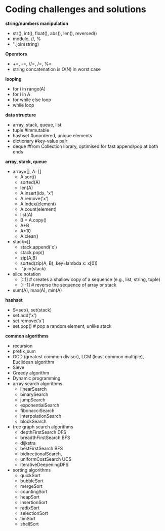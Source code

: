 Coding challenges and solutions
=====================================

**string/numbers manipulation**
- str(), int(), float(), abs(), len(), reversed()
- modulo, //, %
- ''.join(string)

**Operators** 
- +=, -=, //=, /=, %= 
- string concatenation is O(N) in worst case

**looping**
- for i in range(A)
- for i in A
- for while else loop
- while loop

**data structure**
- array, stack, queue, list
- tuple  #immutable
- hashset  #unordered, unique elements
- dictionary  #key-value pair
- deque  #from Collection library, optimised for fast append/pop at both ends

**array, stack, queue**
- array=[], A=[]
  - A.sort()
  - sorted(A)
  - len(A)
  - A.insert(idx, 'x')
  - A.remove('x')
  - A.index(element)
  - A.count(element)
  - list(A)
  - B = A.copy()
  - A+B
  - A*10
  - A.clear()
- stack=[]
  - stack.append('x')
  - stack.pop()
  - zip(A,B)
  - sorted(zip(A, B), key=lambda x: x[0])
  - ''.join(stack)
- slice notation
  - [::1]  # creates a shallow copy of a sequence (e.g., list, string, tuple)
  - [::-1]  # reverse the sequence of array or stack
- sum(A), max(A), min(A)

**hashset**
- S=set(), set(stack)
- set.add('x')
- set.remove('x')
- set.pop() # pop a random element, unlike stack

**common algorithms**
- recursion
- prefix_sum
- GCD (greatest common divisor), LCM (least common multiple), Euclidean algorithm
- Sieve
- Greedy algorithm
- Dynamic programming
- array search algorithms 
  - linearSearch
  - binarySearch
  - jumpSearch
  - exponentialSearch
  - fibonacciSearch
  - interpolationSearch
  - blockSearch
- tree graph search algorithms 
  - depthFirstSearch DFS
  - breadthFirstSearch BFS
  - dijkstra
  - bestFirstSearch BFS
  - bidirectionalSearch,
  - uniformCostSearch UCS
  - iterativeDeepeningDFS
- sorting algorithms 
  - quickSort
  - bubbleSort
  - mergeSort
  - countingSort
  - heapSort
  - insertionSort
  - radixSort
  - selectionSort
  - timSort
  - shellSort
